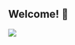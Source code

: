 ## Welcome! 👋

<img src="https://capsule-render.vercel.app/api?type=speech&color=_48cae4&height=300&section=header&text=About%Me&fontSize=40" />

<!--
**bgallegosdev/bgallegosdev** is a ✨ _special_ ✨ repository because its `README.md` (this file) appears on your GitHub profile.

Here are some ideas to get you started:

- 🔭 I’m currently working on ...
- 🌱 I’m currently learning ...
- 👯 I’m looking to collaborate on ...
- 🤔 I’m looking for help with ...
- 💬 Ask me about ...
- 📫 How to reach me: ...
- 😄 Pronouns: ...
- ⚡ Fun fact: ...
-->
